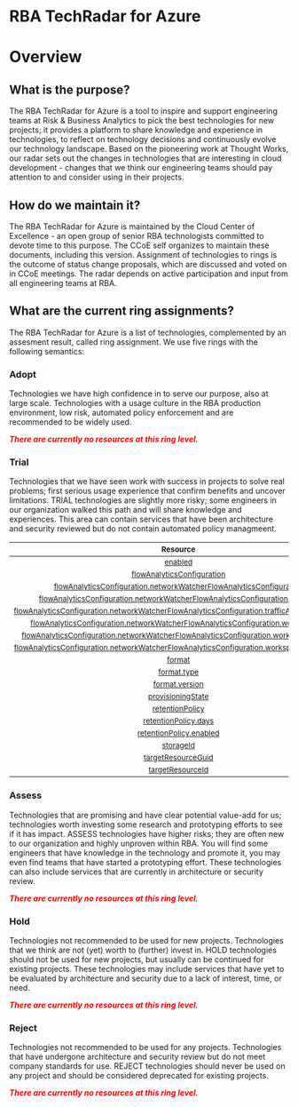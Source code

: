 
RBA TechRadar for Azure
=======================

# Overview

## What is the purpose?


The RBA TechRadar for Azure is a tool to inspire and support engineering teams at Risk & Business Analytics to pick the best technologies for new projects; it provides a platform to share knowledge and experience in technologies, to reflect on technology decisions and continuously evolve our technology landscape.  Based on the pioneering work at Thought Works, our radar sets out the changes in technologies that are interesting in cloud development - changes that we think our engineering teams should pay attention to and consider using in their projects.
## How do we maintain it?


The RBA TechRadar for Azure is maintained by the Cloud Center of Excellence - an open group of senior RBA technologists committed to devote time to this purpose.  The CCoE self organizes to maintain these documents, including this version.  Assignment of technologies to rings is the outcome of status change proposals, which are discussed and voted on in CCoE meetings.  The radar depends on active participation and input from all engineering teams at RBA.
## What are the current ring assignments?


The RBA TechRadar for Azure is a list of technologies, complemented by an assesment result, called ring assignment.  We use five rings with the following semantics:
### Adopt


Technologies we have high confidence in to serve our purpose, also at large scale.  Technologies with a usage culture in the RBA production environment, low risk, automated policy enforcement and are recommended to be widely used.  
  
***<font color="red"> There are currently no resources at this ring level. </font>***
### Trial


Technologies that we have seen work with success in projects to solve real problems;  first serious usage experience that confirm benefits and uncover limitations.  TRIAL technologies are slightly more risky; some engineers in our organization walked this path and will share knowledge and experiences.  This area can contain services that have been architecture and security reviewed but do not contain automated policy managmeent.  

|<sub>Resource</sub>|<sub>Description</sub>|<sub>Type</sub>|<sub>Status</sub>|
| :---: | :---: | :---: | :---: |
|<sub>[enabled](https://github.com/openrba/python-azure-techradar/tree/master/Microsoft.Network/networkWatchers/flowLogs/enabled)</sub>|<sub>UNKNOWN</sub>|<sub>UNKNOWN</sub>|<sub>TRIAL</sub>|
|<sub>[flowAnalyticsConfiguration](https://github.com/openrba/python-azure-techradar/tree/master/Microsoft.Network/networkWatchers/flowLogs/flowAnalyticsConfiguration)</sub>|<sub>UNKNOWN</sub>|<sub>UNKNOWN</sub>|<sub>TRIAL</sub>|
|<sub>[flowAnalyticsConfiguration.networkWatcherFlowAnalyticsConfiguration](https://github.com/openrba/python-azure-techradar/tree/master/Microsoft.Network/networkWatchers/flowLogs/flowAnalyticsConfiguration.networkWatcherFlowAnalyticsConfiguration)</sub>|<sub>UNKNOWN</sub>|<sub>UNKNOWN</sub>|<sub>TRIAL</sub>|
|<sub>[flowAnalyticsConfiguration.networkWatcherFlowAnalyticsConfiguration.enabled](https://github.com/openrba/python-azure-techradar/tree/master/Microsoft.Network/networkWatchers/flowLogs/flowAnalyticsConfiguration.networkWatcherFlowAnalyticsConfiguration.enabled)</sub>|<sub>UNKNOWN</sub>|<sub>UNKNOWN</sub>|<sub>TRIAL</sub>|
|<sub>[flowAnalyticsConfiguration.networkWatcherFlowAnalyticsConfiguration.trafficAnalyticsInterval](https://github.com/openrba/python-azure-techradar/tree/master/Microsoft.Network/networkWatchers/flowLogs/flowAnalyticsConfiguration.networkWatcherFlowAnalyticsConfiguration.trafficAnalyticsInterval)</sub>|<sub>UNKNOWN</sub>|<sub>UNKNOWN</sub>|<sub>TRIAL</sub>|
|<sub>[flowAnalyticsConfiguration.networkWatcherFlowAnalyticsConfiguration.workspaceId](https://github.com/openrba/python-azure-techradar/tree/master/Microsoft.Network/networkWatchers/flowLogs/flowAnalyticsConfiguration.networkWatcherFlowAnalyticsConfiguration.workspaceId)</sub>|<sub>UNKNOWN</sub>|<sub>UNKNOWN</sub>|<sub>TRIAL</sub>|
|<sub>[flowAnalyticsConfiguration.networkWatcherFlowAnalyticsConfiguration.workspaceRegion](https://github.com/openrba/python-azure-techradar/tree/master/Microsoft.Network/networkWatchers/flowLogs/flowAnalyticsConfiguration.networkWatcherFlowAnalyticsConfiguration.workspaceRegion)</sub>|<sub>UNKNOWN</sub>|<sub>UNKNOWN</sub>|<sub>TRIAL</sub>|
|<sub>[flowAnalyticsConfiguration.networkWatcherFlowAnalyticsConfiguration.workspaceResourceId](https://github.com/openrba/python-azure-techradar/tree/master/Microsoft.Network/networkWatchers/flowLogs/flowAnalyticsConfiguration.networkWatcherFlowAnalyticsConfiguration.workspaceResourceId)</sub>|<sub>UNKNOWN</sub>|<sub>UNKNOWN</sub>|<sub>TRIAL</sub>|
|<sub>[format](https://github.com/openrba/python-azure-techradar/tree/master/Microsoft.Network/networkWatchers/flowLogs/format)</sub>|<sub>UNKNOWN</sub>|<sub>UNKNOWN</sub>|<sub>TRIAL</sub>|
|<sub>[format.type](https://github.com/openrba/python-azure-techradar/tree/master/Microsoft.Network/networkWatchers/flowLogs/format.type)</sub>|<sub>UNKNOWN</sub>|<sub>UNKNOWN</sub>|<sub>TRIAL</sub>|
|<sub>[format.version](https://github.com/openrba/python-azure-techradar/tree/master/Microsoft.Network/networkWatchers/flowLogs/format.version)</sub>|<sub>UNKNOWN</sub>|<sub>UNKNOWN</sub>|<sub>TRIAL</sub>|
|<sub>[provisioningState](https://github.com/openrba/python-azure-techradar/tree/master/Microsoft.Network/networkWatchers/flowLogs/provisioningState)</sub>|<sub>UNKNOWN</sub>|<sub>UNKNOWN</sub>|<sub>TRIAL</sub>|
|<sub>[retentionPolicy](https://github.com/openrba/python-azure-techradar/tree/master/Microsoft.Network/networkWatchers/flowLogs/retentionPolicy)</sub>|<sub>UNKNOWN</sub>|<sub>UNKNOWN</sub>|<sub>TRIAL</sub>|
|<sub>[retentionPolicy.days](https://github.com/openrba/python-azure-techradar/tree/master/Microsoft.Network/networkWatchers/flowLogs/retentionPolicy.days)</sub>|<sub>UNKNOWN</sub>|<sub>UNKNOWN</sub>|<sub>TRIAL</sub>|
|<sub>[retentionPolicy.enabled](https://github.com/openrba/python-azure-techradar/tree/master/Microsoft.Network/networkWatchers/flowLogs/retentionPolicy.enabled)</sub>|<sub>UNKNOWN</sub>|<sub>UNKNOWN</sub>|<sub>TRIAL</sub>|
|<sub>[storageId](https://github.com/openrba/python-azure-techradar/tree/master/Microsoft.Network/networkWatchers/flowLogs/storageId)</sub>|<sub>UNKNOWN</sub>|<sub>UNKNOWN</sub>|<sub>TRIAL</sub>|
|<sub>[targetResourceGuid](https://github.com/openrba/python-azure-techradar/tree/master/Microsoft.Network/networkWatchers/flowLogs/targetResourceGuid)</sub>|<sub>UNKNOWN</sub>|<sub>UNKNOWN</sub>|<sub>TRIAL</sub>|
|<sub>[targetResourceId](https://github.com/openrba/python-azure-techradar/tree/master/Microsoft.Network/networkWatchers/flowLogs/targetResourceId)</sub>|<sub>UNKNOWN</sub>|<sub>UNKNOWN</sub>|<sub>TRIAL</sub>|

### Assess


Technologies that are promising and have clear potential value-add for us; technologies worth investing some research and prototyping efforts to see if it has impact.  ASSESS technologies have higher risks;  they are often new to our organization and highly unproven within RBA.  You will find some engineers that have knowledge in the technology and promote it, you may even find teams that have started a prototyping effort.  These technologies can also include services that are currently in architecture or security review.  
  
***<font color="red"> There are currently no resources at this ring level. </font>***
### Hold


Technologies not recommended to be used for new projects. Technologies that we think are not (yet) worth to (further) invest in.  HOLD technologies should not be used for new projects, but usually can be continued for existing projects.  These technologies may include services that have yet to be evaluated by architecture and security due to a lack of interest, time, or need.  
  
***<font color="red"> There are currently no resources at this ring level. </font>***
### Reject


Technologies not recommended to be used for any projects. Technologies that have undergone architecture and security review but do not meet company standards for use.  REJECT technologies should never be used on any project and should be considered deprecated for existing projects.  
  
***<font color="red"> There are currently no resources at this ring level. </font>***